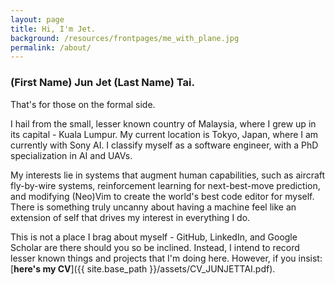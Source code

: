 ```yaml
---
layout: page
title: Hi, I'm Jet.
background: /resources/frontpages/me_with_plane.jpg
permalink: /about/
---
```


### (First Name) Jun Jet (Last Name) Tai.

That's for those on the formal side.

I hail from the small, lesser known country of Malaysia, where I grew up in its capital - Kuala Lumpur.
My current location is Tokyo, Japan, where I am currently with Sony AI.
I classify myself as a software engineer, with a PhD specialization in AI and UAVs.

My interests lie in systems that augment human capabilities, such as aircraft fly-by-wire systems, reinforcement learning for next-best-move prediction, and modifying (Neo)Vim to create the world's best code editor for myself.
There is something truly uncanny about having a machine feel like an extension of self that drives my interest in everything I do.

This is not a place I brag about myself - GitHub, LinkedIn, and Google Scholar are there should you so be inclined.
Instead, I intend to record lesser known things and projects that I'm doing here.
However, if you insist: [**here's my CV**]({{ site.base_path }}/assets/CV_JUNJETTAI.pdf).
